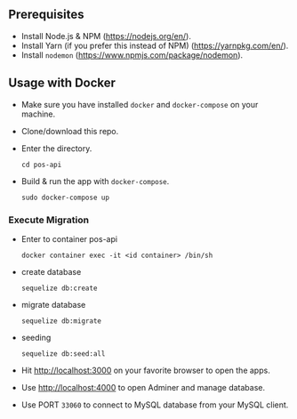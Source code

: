 ## Prerequisites

- Install Node.js & NPM (https://nodejs.org/en/).
- Install Yarn (if you prefer this instead of NPM) (https://yarnpkg.com/en/).
- Install `nodemon` (https://www.npmjs.com/package/nodemon).

## Usage with Docker

- Make sure you have installed `docker` and `docker-compose` on your machine.
- Clone/download this repo.
- Enter the directory.

  `cd pos-api`

- Build & run the app with `docker-compose`.

  `sudo docker-compose up`

### Execute Migration

- Enter to container pos-api

  `docker container exec -it <id container> /bin/sh`

- create database

  `sequelize db:create`

- migrate database

  `sequelize db:migrate`

- seeding

  `sequelize db:seed:all`

- Hit [http://localhost:3000](http://localhost:3000) on your favorite browser to open the apps.
- Use [http://localhost:4000](http://localhost:4000) to open Adminer and manage database.
- Use PORT `33060` to connect to MySQL database from your MySQL client.
